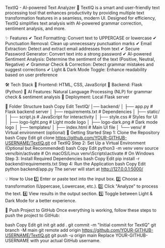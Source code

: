 TextIQ - AI-powered Text Analyzer 📝
TextIQ is a smart and user-friendly text processing tool that enhances productivity by providing multiple text transformation features in a seamless, modern UI. Designed for efficiency, TextIQ simplifies text analysis with AI-powered grammar correction, sentiment analysis, and more.

✨ Features
✔ Text Formatting: Convert text to UPPERCASE or lowercase
✔ Punctuation Removal: Clean up unnecessary punctuation marks
✔ Email Extraction: Detect and extract email addresses from text
✔ Secure Password Generator: Convert text into a strong password
✔ AI-powered Sentiment Analysis: Determine the sentiment of the text (Positive, Neutral, Negative)
✔ Grammar Check & Correction: Detect grammar mistakes and suggest corrections
✔ Light & Dark Mode Toggle: Enhance readability based on user preference

🛠️ Tech Stack
🔹 Frontend: HTML, CSS, JavaScript
🔹 Backend: Flask (Python)
🔹 AI Features: Natural Language Processing (NLP) for grammar check & sentiment analysis
🔹 Deployment: Local Flask server

📂 Folder Structure
bash
Copy
Edit
TextIQ/
│── backend/
│   ├── app.py            # Flask backend server
│   ├── requirements.txt  # Dependencies
│
├── static/
│   ├── script.js         # JavaScript for interactivity
│   ├── style.css         # Styles for UI
│   ├── logo-light.png    # Light mode logo
│   ├── logo-dark.png     # Dark mode logo
│
├── templates/
│   ├── index.html        # Main UI file
│
└── venv/                 # Virtual environment (optional)
🚀 Getting Started
Step 1: Clone the Repository
bash
Copy
Edit
git clone https://github.com/YOUR-GITHUB-USERNAME/TextIQ.git
cd TextIQ
Step 2: Set Up a Virtual Environment (Optional but Recommended)
bash
Copy
Edit
python3 -m venv venv
source venv/bin/activate  # On macOS/Linux
venv\Scripts\activate     # On Windows
Step 3: Install Required Dependencies
bash
Copy
Edit
pip install -r backend/requirements.txt
Step 4: Run the Application
bash
Copy
Edit
python backend/app.py
The server will start at http://127.0.0.1:5000/

💡 How to Use
1️⃣ Enter or paste text into the input box.
2️⃣ Choose a transformation (Uppercase, Lowercase, etc.).
3️⃣ Click "Analyze" to process the text.
4️⃣ View results in the output section.
5️⃣ Toggle between Light & Dark Mode for a better experience.

📌 Push Project to GitHub
Once everything is working, follow these steps to push the project to GitHub:

bash
Copy
Edit
git init
git add .
git commit -m "Initial commit for TextIQ"
git branch -M main
git remote add origin https://github.com/YOUR-GITHUB-USERNAME/TextIQ.git
git push -u origin main
Replace YOUR-GITHUB-USERNAME with your actual GitHub username.

